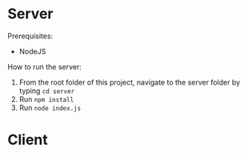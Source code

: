 Server
=====

Prerequisites: 
* NodeJS

How to run the server:
1. From the root folder of this project, navigate to the server folder by typing `cd server`
2. Run `npm install`
3. Run `node index.js`

Client 
=====